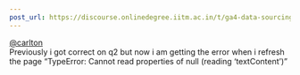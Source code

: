 ```yaml
---
post_url: https://discourse.onlinedegree.iitm.ac.in/t/ga4-data-sourcing-discussion-thread-tds-jan-2025/165959/95
---
```

[@carlton](/u/carlton)  
Previously i got correct on q2 but now i am getting the error when i refresh the page “TypeError: Cannot read properties of null (reading ‘textContent’)”